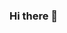 ### Hi there 👋

<!--
**CactusStar/CactusStar** is a ✨ _special_ ✨ repository because its `README.md` (this file) appears on your GitHub profile.

Here are some ideas to get you started:

- 🔭 I’m a software test engineer
- 🌱 I like automation for different kind of testing
- 👯 I also have investigation on python and golang
- 🤔 Let's automate everything
- ⚡ Happy Coding!
-->
